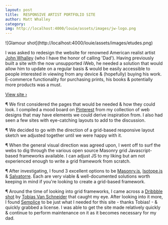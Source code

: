 ```yaml
---
layout: post
title:  RESPONSIVE ARTIST PORTFOLIO SITE
author: Matt Whalley
category: 
img: http://localhost:4000/louie/assets/images/jw-logo.png
---
```


<div class="column green" markdown="1">
![Glamour shot](http://localhost:4000/louie/assets/images/etudes.png)
</div>

<span class="intro__p" markdown="1">I was asked to redesign the website for renowned American realist artist [John Whalley](http://johnwhalley.com) (who I have the honor of calling 'Dad'). Having previously built a site with the now unsupported iWeb, he needed a solution that would allow him to update on a regular basis & would be easily accessible to people interested in viewing from any device & (hopefully) buying his work. E-commerce functionality for purchasing prints, his books & potentially more products was a must. </span>

[View site ›](http://johnwhalley.com)

¶ We first considered the pages that would be needed & how they could look. I compiled a mood board on [Pinterest](http://pinterest.com/mttwhlly) from my collection of web designs that may have elements we could derive inspiration from. I also had seen a few sites with eye-catching layouts to add to the discussion. 

¶ We decided to go with the direction of a grid-based responsive layout sketch we adjusted together until we were happy with it. 

¶ When the general visual direction was agreed upon, I went off to surf the webs to dig through the various open source Masonry grid Javascript-based frameworks available. I can adjust JS to my liking but am not experienced enough to write a grid framework from scratch.

¶ After investigating, I found 3 excellent options to be [Masonry.js](http://masonry.desandro.com/), [Isotope.js](http://isotope.metafizzy.co/) & [Salvatorre](http://salvattore.com/). Each are very viable & well-documented solutions worth keeping in mind if you're looking to create a grid-based framework.

¶ Around the time of looking into grid frameworks, I came across a [Dribbble shot](https://dribbble.com/shots/1629992-Semplice) by [Tobias Van Schneider](https://twitter.com/vanschneider) that caught my eye. After looking into it more, I found [Semplice](http://www.semplicelabs.com/) to be just what I needed for this site - thanks Tobias! - & quickly grabbed a license. I was able to get the site made relatively quickly & continue to perform maintenance on it as it becomes necessary for my dad. 